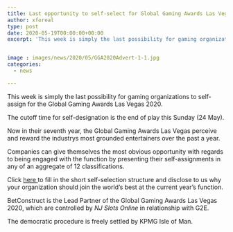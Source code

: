 ```yaml
---
title: Last opportunity to self-select for Global Gaming Awards Las Vegas 2020
author: xforeal 
type: post
date: 2020-05-19T00:00:00+00:00
excerpt: 'This week is simply the last possibility for gaming organizations to self-select for the Global Gaming Awards Las Vegas 2020 '


image : images/news/2020/05/GGA2020Advert-1-1.jpg
categories:
  - news

---
```

This week is simply the last possibility for gaming organizations to self-assign for the Global Gaming Awards Las Vegas 2020. 

The cutoff time for self-designation is the end of play this Sunday (24 May). 

Now in their seventh year, the Global Gaming Awards Las Vegas perceive and reward the industrys most grounded entertainers over the past a year. 

Companies can give themselves the most obvious opportunity with regards to being engaged with the function by presenting their self-assignments in any of an aggregate of 12 classifications. 

Click <a href="https://www.globalgamingawards.com/vegas/" rel="noopener noreferrer" target="_blank">here </a>to fill in the short self-selection structure and disclose to us why your organization should join the world&#8217;s best at the current year&#8217;s function. 

BetConstruct is the Lead Partner of the Global Gaming Awards Las Vegas 2020, which are controlled by _NJ Slots Online_ in relationship with G2E. 

The democratic procedure is freely settled by KPMG Isle of Man.